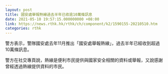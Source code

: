 ```yaml
---
layout: post
title: 國安處舉報熱線過去半年已收逾10萬條訊息
date: 2021-05-10 19:57:15.000000000 +08:00
link: https://news.rthk.hk/rthk/ch/component/k2/1590155-20210510.htm
categories: rthk
---
```


警方表示，警隊國安處去年11月推出「國安處舉報熱線」，過去半年已經收到超過10萬條訊息。

警方在社交專頁說，熱線是便利市民提供與國家安全相關的資料或舉報，又說感謝曾經透過熱線提供資料的巿民。
